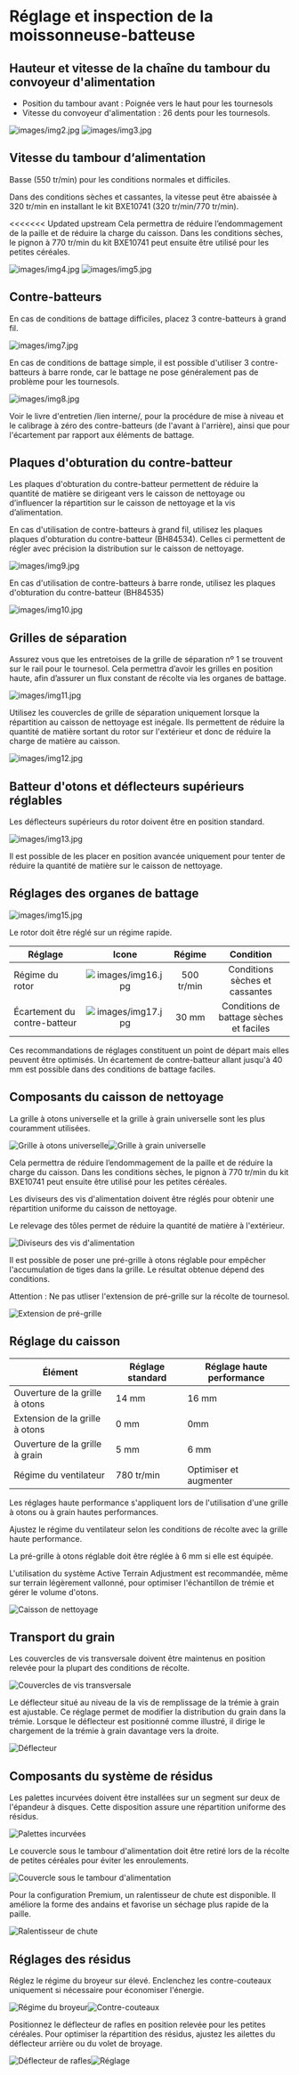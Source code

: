 # Réglage et inspection de la moissonneuse-batteuse

## Hauteur et vitesse de la chaîne du tambour du convoyeur d'alimentation


- Position du tambour avant : Poignée vers le haut pour les tournesols
- Vitesse du convoyeur d'alimentation : 26 dents pour les tournesols.

![images/img2.jpg](images/img2.jpg)
![images/img3.jpg](images/img3.jpg)

## Vitesse du tambour d‘alimentation

Basse (550 tr/min) pour les conditions normales et difficiles. 

Dans des conditions sèches et cassantes, la vitesse peut être abaissée à 320 tr/min en installant le kit BXE10741 (320 tr/min/770 tr/min). 

<<<<<<< Updated upstream
Cela permettra de réduire
l’endommagement de la paille et de réduire la charge du caisson. Dans les
conditions sèches, le pignon à 770 tr/min du kit BXE10741 peut ensuite être
utilisé pour les petites céréales.

![images/img4.jpg](images/img4.jpg)
![images/img5.jpg](images/img5.jpg)

## Contre-batteurs

En cas de conditions de battage difficiles, placez 3 contre-batteurs à grand fil.

![images/img7.jpg](images/img7.jpg)

En cas de conditions de battage simple, il est possible d'utiliser 3 contre-batteurs à barre ronde, car le battage ne pose généralement pas de problème pour les tournesols.

![images/img8.jpg](images/img8.jpg)

Voir le livre d'entretien /lien interne/, pour la procédure de mise à niveau et le calibrage à zéro des contre-batteurs (de l'avant à l'arrière), ainsi que pour l'écartement par rapport aux éléments de battage.

## Plaques d'obturation du contre-batteur

Les plaques d'obturation du contre-batteur permettent de réduire la quantité de matière se dirigeant vers le caisson de nettoyage ou d’influencer la répartition sur le caisson de nettoyage et la vis d’alimentation.

En cas d'utilisation de contre-batteurs à grand fil, utilisez les plaques plaques d'obturation du contre-batteur (BH84534). Celles ci permettent de régler avec précision la distribution sur le caisson de nettoyage.

![images/img9.jpg](images/img9.jpg)

En cas d'utilisation de contre-batteurs à barre ronde, utilisez les plaques d'obturation du contre-batteur (BH84535)

![images/img10.jpg](images/img10.jpg)

## Grilles de séparation

Assurez vous que les entretoises de la grille de séparation nº 1 se trouvent sur le rail pour le tournesol. Cela permettra d’avoir les grilles en position haute, afin d’assurer un flux constant de récolte via les organes de battage.

![images/img11.jpg](images/img11.jpg)

Utilisez les couvercles de grille de séparation uniquement lorsque la répartition au caisson de nettoyage est inégale. Ils permettent de réduire la quantité de matière sortant du rotor sur l'extérieur et donc de réduire la charge de matière au caisson.

![images/img12.jpg](images/img12.jpg)

## Batteur d'otons et déflecteurs supérieurs réglables

Les déflecteurs supérieurs du rotor doivent être en position standard.

![images/img13.jpg](images/img13.jpg)

Il est possible de les placer en position avancée uniquement pour tenter de réduire la quantité de matière sur le caisson de nettoyage.

## Réglages des organes de battage

![images/img15.jpg](images/img15.jpg)   

Le rotor doit être réglé sur un régime rapide.

| Réglage  |Icone| Régime | Condition |
|--------- |:---:|:------:|:---------:|
|Régime du rotor|![images/img16.jpg](images/img16.jpg)|500 tr/min|Conditions sèches et cassantes|
|Écartement du contre-batteur|![images/img17.jpg](images/img17.jpg)|30 mm|Conditions de battage sèches et   faciles|

Ces recommandations de réglages constituent un point de départ  mais elles peuvent être optimisés. 
Un écartement de contre-batteur allant jusqu'à 40 mm est possible dans des conditions de battage faciles.

## Composants du caisson de nettoyage

La grille à otons universelle et la grille à grain universelle sont les plus couramment utilisées.

![Grille à otons universelle](images/img18.jpg)![Grille à grain universelle](images/img20.jpg)

Cela permettra de réduire l’endommagement de la paille et de réduire la charge du caisson. Dans les conditions sèches, le pignon à 770 tr/min du kit BXE10741 peut ensuite être utilisé pour les petites céréales.

Les diviseurs des vis d'alimentation doivent être réglés pour obtenir une répartition uniforme du caisson de nettoyage. 

Le relevage des tôles permet de réduire la quantité de matière à l'extérieur. 

![Diviseurs des vis d'alimentation](images/img21.jpg)

Il est possible de poser une pré-grille à otons réglable pour empêcher l'accumulation de tiges dans la grille. Le résultat obtenue dépend des conditions.

Attention : Ne pas utliser l'extension de pré-grille sur la récolte de tournesol. 

![Extension de pré-grille](images/img23.jpg)

## Réglage du caisson 

|  Élément | Réglage standard  | Réglage haute performance  |
|---|---|---|
|Ouverture de la grille à otons | 14 mm|16 mm|
|Extension de la grille à otons| 0 mm|  0mm |
|Ouverture de la grille à grain |5 mm   |6 mm   |
|Régime du ventilateur |780 tr/min   |Optimiser et augmenter  |

Les réglages haute performance s'appliquent lors de l'utilisation d'une grille à otons ou à grain hautes performances.

Ajustez le régime du ventilateur selon les conditions de récolte avec la grille haute performance.

La pré-grille à otons réglable doit être réglée à 6 mm si elle est équipée. 

L'utilisation du système Active Terrain Adjustment est recommandée, même sur terrain légèrement vallonné, pour optimiser l'échantillon de trémie et gérer le volume d'otons.

![Caisson de nettoyage](images/img24.jpg)

## Transport du grain

Les couvercles de vis transversale doivent être maintenus en position relevée pour la plupart des conditions de récolte.

![Couvercles de vis transversale](images/img25.jpg)

Le déflecteur situé au niveau de la vis de remplissage de la trémie à grain est ajustable. Ce réglage permet de modifier la distribution du grain dans la trémie. Lorsque le déflecteur est positionné comme illustré, il dirige le chargement de la trémie à grain davantage vers la droite.

![Déflecteur](images/img26.jpg)

## Composants du système de résidus

Les palettes incurvées doivent être installées sur un segment sur deux de l'épandeur à disques. Cette disposition assure une répartition uniforme des résidus.

![Palettes incurvées](images/img27.jpg)

Le couvercle sous le tambour d'alimentation doit être retiré lors de la récolte de petites céréales pour éviter les enroulements.

![Couvercle sous le tambour d'alimentation](images/img28.jpg)

Pour la configuration Premium, un ralentisseur de chute est disponible. Il améliore la forme des andains et favorise un séchage plus rapide de la paille.

![Ralentisseur de chute](images/img29.jpg)

## Réglages des résidus

Réglez le régime du broyeur sur élevé. Enclenchez les contre-couteaux uniquement si nécessaire pour économiser l'énergie.

![Régime du broyeur](images/img30.jpg)![Contre-couteaux](images/img32.jpg)

Positionnez le déflecteur de rafles en position relevée pour les petites céréales. Pour optimiser la répartition des résidus, ajustez les ailettes du déflecteur arrière ou du volet de broyage.

![Déflecteur de rafles](images/img33.jpg)![Réglage](images/img35.jpg)